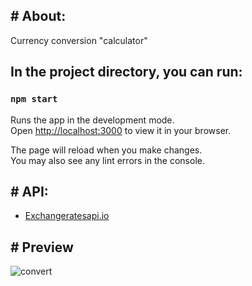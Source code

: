 <h2># About:</h2>

Currency conversion "calculator"

## In the project directory, you can run:

### `npm start`

Runs the app in the development mode.\
Open [http://localhost:3000](http://localhost:3000) to view it in your browser.

The page will reload when you make changes.\
You may also see any lint errors in the console.


<h2># API:</h2>

<ul>
  <li><a href="https://exchangeratesapi.io/">Exchangeratesapi.io</a></li>
</ul>

<h2># Preview</h2>

![convert](https://user-images.githubusercontent.com/93000522/153447122-34e80586-f861-456e-8a6e-18f0f2414842.png)

